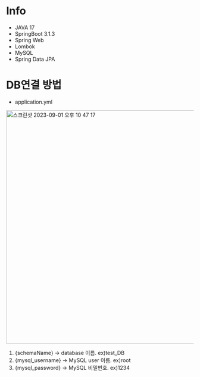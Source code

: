 # Info
- JAVA 17
- SpringBoot 3.1.3
- Spring Web
- Lombok
- MySQL
- Spring Data JPA

# DB연결 방법
- application.yml
<img width="627" alt="스크린샷 2023-09-01 오후 10 47 17" src="https://github.com/KJBig/SpringBoot-Practice/assets/101792740/b8c96df1-0838-4d96-9d2f-1c1b3df981a3">

1. {schemaName} -> database 이름. ex)test_DB
2. {mysql_username} -> MySQL user 이름. ex)root
3. {mysql_password} -> MySQL 비밀번호. ex)1234
